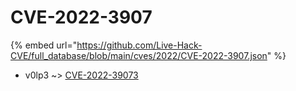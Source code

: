 # CVE-2022-3907
{% embed url="https://github.com/Live-Hack-CVE/full_database/blob/main/cves/2022/CVE-2022-3907.json" %}

* v0lp3 ~> [CVE-2022-39073](https://www.alice-snow.ru/2022/database/cve-2022-3907/cve-2022-39073-v0lp3)